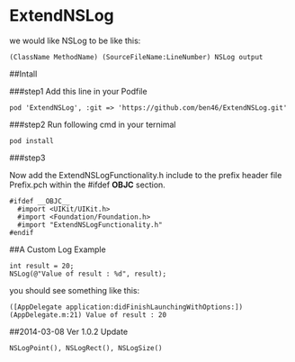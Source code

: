 ExtendNSLog
===========
we would like NSLog to be like this:

	(ClassName MethodName) (SourceFileName:LineNumber) NSLog output
  
##Intall

###step1
Add this line in your Podfile

	pod 'ExtendNSLog', :git => 'https://github.com/ben46/ExtendNSLog.git'

###step2
Run following cmd in your ternimal

	pod install

###step3

Now add the ExtendNSLogFunctionality.h include to the prefix header file Prefix.pch within the #ifdef __OBJC__ section.

	#ifdef __OBJC__
	  #import <UIKit/UIKit.h>
	  #import <Foundation/Foundation.h>
	  #import "ExtendNSLogFunctionality.h"
	#endif

  
##A Custom Log Example

	int result = 20;
	NSLog(@"Value of result : %d", result);

you should see something like this:

	(­[AppDelegate application:didFinishLaunchingWithOptions:]) (AppDelegate.m:21) Value of result : 20

##2014-03-08 Ver 1.0.2 Update

	NSLogPoint(), NSLogRect(), NSLogSize()